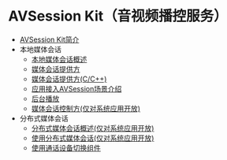 # AVSession Kit（音视频播控服务）
<!--Kit: AVSession Kit-->
<!--Subsystem: Multimedia-->
<!--Owner: @ccfriend; @liao_qian-->
<!--Designer: @ccfriend-->
<!--Tester: @chenmingxi1_huawei-->
<!--Adviser: @zengyawen-->

- [AVSession Kit简介](avsession-overview.md)
- 本地媒体会话<!--local-avsession-->
  - [本地媒体会话概述](local-avsession-overview.md)
  - [媒体会话提供方](using-avsession-developer.md)
  - [媒体会话提供方(C/C++)](using-ohavsession-developer.md)
  - [应用接入AVSession场景介绍](avsession-access-scene.md)
  - [后台播放](avsession-background-scene.md)
  <!--Del-->
  - [媒体会话控制方(仅对系统应用开放)](using-avsession-controller.md)
  <!--DelEnd-->
- 分布式媒体会话<!--distributed-avsession-->
  <!--Del-->
  - [分布式媒体会话概述(仅对系统应用开放)](distributed-avsession-overview.md)
  - [使用分布式媒体会话(仅对系统应用开放)](using-distributed-avsession.md)
  <!--DelEnd-->
  - [使用通话设备切换组件](using-switch-call-devices.md)
